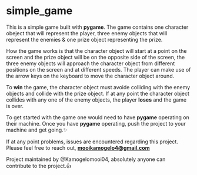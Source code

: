 # simple_game

This is a simple game built with **pygame**.
The game contains one character obeject that will represent the player, three enemy objects
that will represent the enemies & one prize object representing the prize.

How the game works is that the character object will start at a point on the screen and 
the prize object will be on the opposite side of the screen, the three enemy objects will
approach the character object from different positions on the screen and at different speeds. 
The player can make use of the arrow keys on the keyboard to move the character object around.

To **win** the game, the character object must avoide colliding with the enemy objects and collide 
with the prize object. If at any point the character object collides with any one of the enemy objects,
the player **loses** and the game is over.

To get started with the game one would need to have **pygame** operating on their machine.
Once you have **pygame** operating, push the project to your machine and get going.:sparkles:

If at any point problems, issues are encountered regarding this project.
Please feel free to reach out, **mooikamogelo4@gmail.com**

Project maintained by @Kamogelomooi04, absolutely anyone can contribute to the project.:+1:
